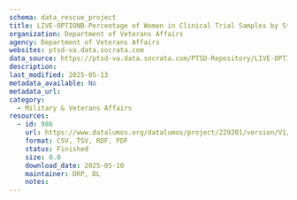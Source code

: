 ```yaml
---
schema: data_rescue_project 
title: LIVE-OPTIONB-Percentage of Women in Clinical Trial Samples by Study Class
organization: Department of Veterans Affairs
agency: Department of Veterans Affairs
websites: ptsd-va.data.socrata.com
data_source: https://ptsd-va.data.socrata.com/PTSD-Repository/LIVE-OPTIONB-Percentage-of-Women-in-Clinical-Trial/je8n-zvqp
description: 
last_modified: 2025-05-13
metadata_available: No
metadata_url: 
category:
  - Military & Veterans Affairs 
resources:
  - id: 986
    url: https://www.datalumos.org/datalumos/project/229201/version/V1/view
    format: CSV, TSV, RDF, PDF
    status: Finished
    size: 0.0
    download_date: 2025-05-10
    maintainer: DRP, DL
    notes: 
---
```

